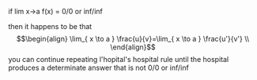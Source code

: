 if lim x->a f(x) = 0/0 or inf/inf

then it happens to be that
$$\begin{align}
\lim_{ x \to a } \frac{u}{v}=\lim_{ x \to a } \frac{u'}{v'} \\
\end{align}$$
you can continue repeating l'hopital's hospital rule until the hospital produces a determinate answer that is not 0/0 or inf/inf
